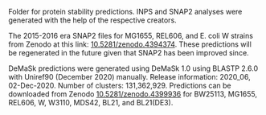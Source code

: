 Folder for protein stability predictions. INPS and SNAP2 analyses were generated with the help of the respective 
creators.

The 2015-2016 era SNAP2 files for MG1655, REL606, and E. coli W strains from Zenodo at this link: 
[10.5281/zenodo.4394374](https://zenodo.org/record/4394374). These predictions will be regenerated in the future given that SNAP2
has been improved since.

DeMaSk predictions were generated using DeMaSk 1.0 using BLASTP 2.6.0 with Uniref90 (December 2020) manually. Release 
information: 2020_06, 02-Dec-2020. Number of clusters: 131,362,929. Predictions can be downloaded from Zenodo
[10.5281/zenodo.4399936](https://zenodo.org/record/4399936) for BW25113, MG1655, REL606, W, W3110, MDS42, BL21, and BL21(DE3).